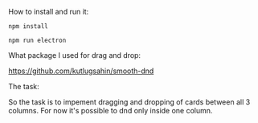 How to install and run it:

`npm install`

`npm run electron`

What package I used for drag and drop:

https://github.com/kutlugsahin/smooth-dnd

The task:

So the task is to impement dragging and dropping of cards between all 3 columns.
For now it's possible to dnd only inside one column.